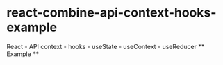 # react-combine-api-context-hooks-example
React - API context - hooks - useState - useContext - useReducer  ** Example **
